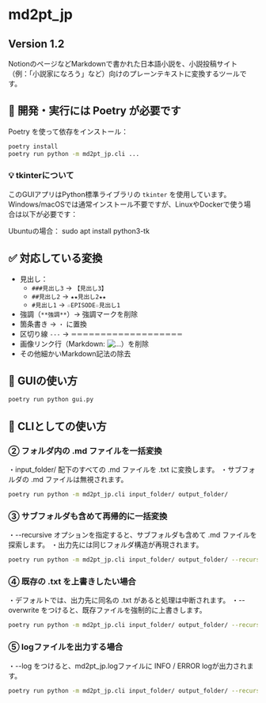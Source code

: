 # md2pt_jp
## Version 1.2

NotionのページなどMarkdownで書かれた日本語小説を、小説投稿サイト（例：「小説家になろう」など）向けのプレーンテキストに変換するツールです。

## 🔧 開発・実行には Poetry が必要です

Poetry を使って依存をインストール：

```bash
poetry install
poetry run python -m md2pt_jp.cli ...
```

### 💡 tkinterについて

このGUIアプリはPython標準ライブラリの `tkinter` を使用しています。
Windows/macOSでは通常インストール不要ですが、LinuxやDockerで使う場合は以下が必要です：

Ubuntuの場合：
sudo apt install python3-tk

## ✅ 対応している変換

- 見出し：
  - `###見出し3` → `【見出し3】`
  - `##見出し2` → `★★見出し2★★`
  - `#見出し1` → `☆EPISODE☆見出し1`
- 強調（`**強調**`）→ 強調マークを削除
- 箇条書き → `・` に置換
- 区切り線 `---` → `＝＝＝＝＝＝＝＝＝＝＝＝＝＝＝＝＝＝＝`
- 画像リンク行（Markdown: ![...](...)）を削除
- その他細かいMarkdown記法の除去

## 🚀 GUIの使い方

```bash
poetry run python gui.py
```

## 🚀 CLIとしての使い方

### ② フォルダ内の .md ファイルを一括変換
・input_folder/ 配下のすべての .md ファイルを .txt に変換します。
・サブフォルダの .md ファイルは無視されます。
```bash
poetry run python -m md2pt_jp.cli input_folder/ output_folder/
```
### ③ サブフォルダも含めて再帰的に一括変換
・--recursive オプションを指定すると、サブフォルダも含めて .md ファイルを探索します。
・出力先には同じフォルダ構造が再現されます。
```bash
poetry run python -m md2pt_jp.cli input_folder/ output_folder/ --recursive
```
### ④ 既存の .txt を上書きしたい場合
・デフォルトでは、出力先に同名の .txt があると処理は中断されます。
・--overwrite をつけると、既存ファイルを強制的に上書きします。
```bash
poetry run python -m md2pt_jp.cli input_folder/ output_folder/ --recursive --overwrite
```
### ⑤ logファイルを出力する場合
・--log をつけると、md2pt_jp.logファイルに INFO / ERROR logが出力されます。
```bash
poetry run python -m md2pt_jp.cli input_folder/ output_folder/ --recursive --overwrite --log
```